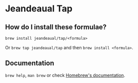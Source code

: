 # Jeandeaual Tap

## How do I install these formulae?

`brew install jeandeaual/tap/<formula>`

Or `brew tap jeandeaual/tap` and then `brew install <formula>`.

## Documentation

`brew help`, `man brew` or check [Homebrew's documentation](https://docs.brew.sh).
